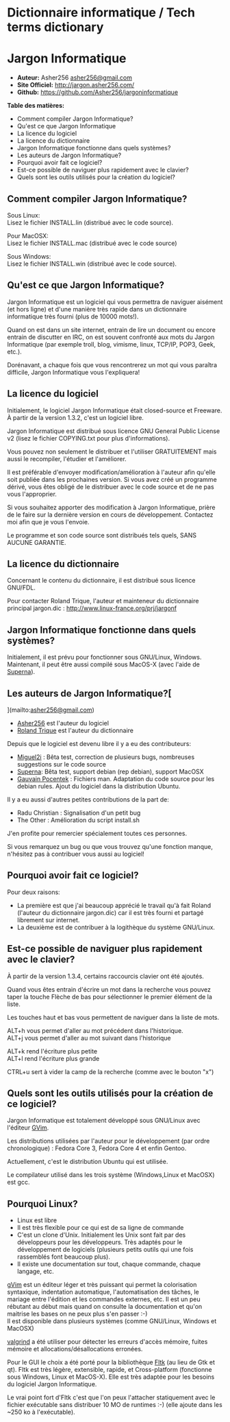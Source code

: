 # Dictionnaire informatique / Tech terms dictionary
# Jargon Informatique  

* **Auteur:** Asher256  <asher256@gmail.com>
* **Site Officiel:** http://jargon.asher256.com/
* **Github:** https://github.com/Asher256/jargoninformatique
  
**Table des matières:**
  * Comment compiler Jargon Informatique?  
  * Qu'est ce que Jargon Informatique
  * La licence du logiciel
  * La licence du dictionnaire
  * Jargon Informatique fonctionne dans quels systèmes?
  * Les auteurs de Jargon Informatique?
  * Pourquoi avoir fait ce logiciel?
  * Est-ce possible de naviguer plus rapidement avec le clavier?
  * Quels sont les outils utilisés pour la création du logiciel?

## Comment compiler Jargon Informatique?  
Sous Linux:  
Lisez le fichier INSTALL.lin (distribué avec le code source).  
  
Pour MacOSX:  
Lisez le fichier INSTALL.mac (distribué avec le code source)  
  
Sous Windows:  
Lisez le fichier INSTALL.win (distribué avec le code source).  
  
## Qu'est ce que Jargon Informatique?  
Jargon Informatique est un logiciel qui vous permettra de naviguer aisément
(et hors ligne) et d'une manière très rapide dans un dictionnaire informatique
très fourni (plus de 10000 mots!).  
  
Quand on est dans un site internet, entrain de lire un document ou encore
entrain de discutter en IRC, on est souvent confronté aux mots du Jargon
Informatique (par exemple troll, blog, vimisme, linux, TCP/IP, POP3, Geek,
etc.).  
  
Dorénavant, a chaque fois que vous rencontrerez un mot qui vous paraîtra
difficile, Jargon Informatique vous l'expliquera!  

## La licence du logiciel  
Initialement, le logiciel Jargon Informatique était closed-source et Freeware.
À partir de la version 1.3.2, c'est un logiciel libre.

Jargon Informatique est distribué sous licence GNU General Public License v2
(lisez le fichier COPYING.txt pour plus d'informations).

Vous pouvez non seulement le distribuer et l'utiliser GRATUITEMENT mais aussi
le recompiler, l'étudier et l'améliorer.

Il est préférable d'envoyer modification/amélioration à l'auteur afin qu'elle
soit publiée dans les prochaines version. Si vous avez créé un programme
dérivé, vous êtes obligé de le distribuer avec le code source et de ne pas
vous l'approprier.

Si vous souhaitez apporter des modification à Jargon Informatique, prière de
le faire sur la dernière version en cours de développement. Contactez moi afin
que je vous l'envoie.

Le programme et son code source sont distribués tels quels, SANS AUCUNE
GARANTIE.

## La licence du dictionnaire  
Concernant le contenu du dictionnaire, il est distribué sous licence GNU/FDL.  

Pour contacter Roland Trique, l'auteur et mainteneur du dictionnaire principal
jargon.dic : <http://www.linux-france.org/prj/jargonf>

[](http://www.linux-france.org/prj/jargonf)

## Jargon Informatique fonctionne dans quels systèmes?  
Initialement, il est prévu pour fonctionner sous GNU/Linux, Windows.
Maintenant, il peut être aussi compilé sous MacOS-X (avec l'aide de
[Superna](mailto:superna@na-prod.com)).

## Les auteurs de Jargon Informatique?[  
](mailto:asher256@gmail.com)

  * [ Asher256](mailto:asher256@gmail.com) est l'auteur du logiciel
  * [Roland Trique](http://www.linux-france.org/prj/jargonf/general/formmail.php?dest1=rtrique&dest2=linux-france.org&url=index) est l'auteur du dictionnaire  

Depuis que le logiciel est devenu libre il y a eu des contributeurs:

  * [Miguel2i](mailto:miguel2i@free.fr) : Bêta test, correction de plusieurs bugs, nombreuses suggestions sur le code source
  * [Superna](mailto:superna@na-prod.com): Bêta test, support debian (rep debian), support MacOSX
  * [Gauvain Pocentek](mailto:gauvainpocentek@yahoo.fr) : Fichiers man. Adaptation du code source pour les debian rules. Ajout du logiciel dans la distribution Ubuntu.  

Il y a eu aussi d'autres petites contributions de la part de:

  * Radu Christian : Signalisation d'un petit bug
  * The Other : Amélioration du script install.sh

J'en profite pour remercier spécialement toutes ces personnes.

Si vous remarquez un bug ou que vous trouvez qu'une fonction manque, n'hésitez
pas à contribuer vous aussi au logiciel!

[](http://www.linux-france.org/prj/jargonf)

## Pourquoi avoir fait ce logiciel?

Pour deux raisons:  

  * La première est que j'ai beaucoup apprécié le travail qu'à fait Roland (l'auteur du dictionnaire jargon.dic) car il est très fourni et partagé librement sur internet.
  * La deuxième est de contribuer à la logithèque du système GNU/Linux.

## Est-ce possible de naviguer plus rapidement avec le clavier?

À partir de la version 1.3.4, certains raccourcis clavier ont été ajoutés.  
  
Quand vous êtes entrain d'écrire un mot dans la recherche vous pouvez taper la
touche Flèche de bas pour sélectionner le premier élément de la liste.  
  
Les touches haut et bas vous permettent de naviguer dans la liste de mots.  
  
ALT+h vous permet d'aller au mot précédent dans l'historique.  
ALT+j vous permet d'aller au mot suivant dans l'historique  
  
ALT+k rend l'écriture plus petite  
ALT+l rend l'écriture plus grande  
  
CTRL+u sert à vider la camp de la recherche (comme avec le bouton "x")

## Quels sont les outils utilisés pour la création de ce logiciel?

Jargon Informatique est totalement développé sous GNU/Linux avec l'éditeur
[GVim](http://www.vim.org/).  
  
Les distributions utilisées par l'auteur pour le développement (par ordre
chronologique) : Fedora Core 3, Fedora Core 4 et enfin Gentoo.  
  
Actuellement, c'est le distribution Ubuntu qui est utilisée.  
  
Le compilateur utilisé dans les trois système (Windows,Linux et MacOSX) est
gcc.  
  
## Pourquoi Linux?  

  * Linux est libre
  * Il est très flexible pour ce qui est de sa ligne de commande
  * C'est un clone d'Unix. Initialement les Unix sont fait par des développeurs pour les développeurs. Très adaptés pour le développement de logiciels (plusieurs petits outils qui une fois rassemblés font beaucoup plus). 
  * Il existe une documentation sur tout, chaque commande, chaque langage, etc. 

[gVim](http://www.vim.org/) est un éditeur léger et très puissant qui permet
la colorisation syntaxique, indentation automatique, l'automatisation des
tâches, le mariage entre l'édition et les commandes externes, etc. Il est un
peu rébutant au début mais quand on consulte la documentation et qu'on
maitrise les bases on ne peux plus s'en passer :-)  
Il est disponible dans plusieurs systèmes (comme GNU/Linux, Windows et MacOSX)

[valgrind](http://valgrind.kde.org/) a été utiliser pour détecter les erreurs
d'accès mémoire, fuites mémoire et allocations/désallocations erronées.

Pour le GUI le choix a été porté pour la bibliothèque
[Fltk](http://www.fltk.org/) (au lieu de Gtk et qt). Fltk est très légère,
extensible, rapide, et Cross-platform (fonctionne sous Windows, Linux et
MacOS-X). Elle est très adaptée pour les besoins du logiciel Jargon
Informatique.

Le vrai point fort d'Fltk c'est que l'on peux l'attacher statiquement avec le
fichier exécutable sans distribuer 10 MO de runtimes :-) (elle ajoute dans les
~250 ko à l'exécutable).
